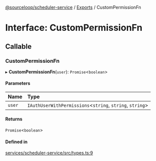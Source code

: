 [@sourceloop/scheduler-service](../README.md) / [Exports](../modules.md) / CustomPermissionFn

# Interface: CustomPermissionFn

## Callable

### CustomPermissionFn

▸ **CustomPermissionFn**(`user`): `Promise`<`boolean`\>

#### Parameters

| Name | Type |
| :------ | :------ |
| `user` | `IAuthUserWithPermissions`<`string`, `string`, `string`\> |

#### Returns

`Promise`<`boolean`\>

#### Defined in

[services/scheduler-service/src/types.ts:9](https://github.com/sourcefuse/loopback4-microservice-catalog/blob/6c16af104/services/scheduler-service/src/types.ts#L9)
